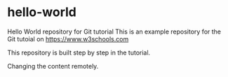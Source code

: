 # hello-world
Hello World repository for Git tutorial
This is an example repository for the Git tutoial on https://www.w3schools.com

This repository is built step by step in the tutorial.

Changing the content remotely.
